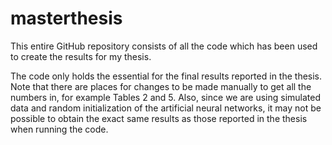 # masterthesis
This entire GitHub repository consists of all the code which has been used to create the results for my thesis.

The code only holds the essential for the final results reported in the thesis. Note that there are places for changes to be made manually to get all the numbers in, for example Tables 2 and 5. Also, since we are using simulated data and random initialization of the artificial neural networks, it may not be possible to obtain the exact same results as those reported in the thesis when running the code.
